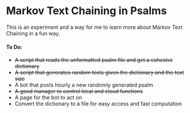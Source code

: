 # Markov Text Chaining in Psalms

This is an experiment and a way for me to learn more about Markov Text Chaining in a fun way.

#### To Do:

+ ~~A script that reads the unformatted psalm file and get a cohesive dictionary~~
+ ~~A script that generates random texts given the dictionary and the text size~~
+ A bot that posts hourly a new randomly generated psalm
+ ~~A good manager to control local and cloud functions~~
+ A page for the bot to act on
+ Convert the dictionary to a file for easy access and fast computation

